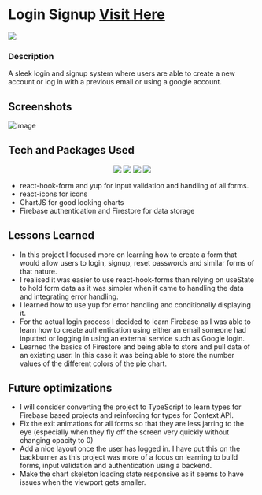 # Login Signup <a target="_blank" href="https://login-signup-sable.vercel.app/">Visit Here</a>

<img src="https://img.shields.io/github/repo-size/tahseenio/login-signup">

### Description
A sleek login and signup system where users are able to create a new account or log in with a previous email or using a google account.

## Screenshots

![image](https://user-images.githubusercontent.com/55749172/176456297-12501320-31a3-4379-97a7-79d379356ffe.png)

## Tech and Packages Used
<p align="center">
  <img src="https://img.shields.io/badge/react-%2320232a.svg?style=for-the-badge&logo=react&logoColor=%2361DAFB" >
  <img src="https://img.shields.io/badge/Firebase-039BE5?style=for-the-badge&logo=Firebase&logoColor=white" >
  <img src="https://img.shields.io/badge/Framer-black?style=for-the-badge&logo=framer&logoColor=blue" >
  <img src="https://img.shields.io/badge/vercel-%23000000.svg?style=for-the-badge&logo=vercel&logoColor=white" >
</p>

- react-hook-form and yup for input validation and handling of all forms.
- react-icons for icons
- ChartJS for good looking charts
- Firebase authentication and Firestore for data storage

## Lessons Learned
- In this project I focused more on learning how to create a form that would allow users to login, signup, reset passwords and similar forms of that nature.
- I realised it was easier to use react-hook-forms than relying on useState to hold form data as it was simpler when it came to handling the data and integrating error handling.
- I learned how to use yup for error handling and conditionally displaying it. 
- For the actual login process I decided to learn Firebase as I was able to learn how to create authentication using either an email someone had inputted or logging in using an external service such as Google login. 
- Learned the basics of Firestore and being able to store and pull data of an existing user. In this case it was being able to store the number values of the different colors of the pie chart.




## Future optimizations
- I will consider converting the project to TypeScript to learn types for Firebase based projects and reinforcing for types for Context API.
- Fix the exit animations for all forms so that they are less jarring to the eye (especially when they fly off the screen very quickly without changing opacity to 0)
- Add a nice layout once the user has logged in. I have put this on the backburner as this project was more of a focus on learning to build forms, input validation and authentication using a backend.
- Make the chart skeleton loading state responsive as it seems to have issues when the viewport gets smaller.
